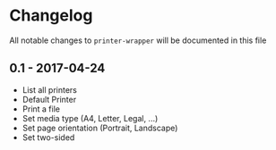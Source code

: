 # Changelog

All notable changes to `printer-wrapper` will be documented in this file

## 0.1 - 2017-04-24

- List all printers
- Default Printer
- Print a file
- Set media type (A4, Letter, Legal, ...)
- Set page orientation (Portrait, Landscape)
- Set two-sided
